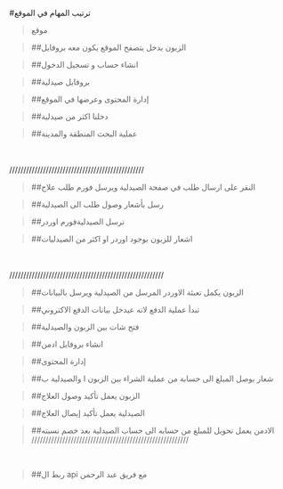 
#ترتيب المهام في الموقع 
>موقع

>##الزبون يدخل يتصفح الموقع يكون معه بروفايل

> ##انشاء حساب و تسجيل الدخول

>##بروفايل صيدلية

>##إدارة المحتوى وعرضها في الموقع

>##دخلنا اكثر من صيدلية

>##عملية البحث المنطقة والمدينة
</br>
</br>////////////////////////////////////////////////

>##النقر على ارسال طلب في صفحة الصيدلية ويرسل فورم طلب علاج 

>##رسل بأشعار وصول طلب الى الصيدلية

>##ترسل الصيدليةفورم اوردر

>##اشعار للزبون بوجود اوردر او اكثر من الصيدليات
</br>
</br>///////////////////////////////////////////////////////

>##الزبون يكمل تعبئة الاوردر المرسل من الصيدلية ويرسل بالبيانات

>##تبدأ عملية الدفع لانه عيدخل بيانات الدفع الاكتروني

>##فتح شات بين الزبون والصيدلية

>##انشاء بروفايل ادمن 

>##إدارة المحتوى 

>##شعار بوصل المبلغ الى حسابة من عملية الشراء بين الزبون ا والصيدلية ب

>##الزبون يعمل تأكيد وصول العلاج

>##الصيدلية يعمل تأكيد إيصال العلاج
 
>##الادمن يعمل تحويل للمبلغ من حسابه الى حساب الصيدلية بعد خصم نسبته
</br>////////////////////////////////////////////////////////
</br>

>##ربط ال api  مع فريق عبد الرحمن
